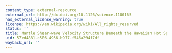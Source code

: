 ```yaml
---
content_type: external-resource
external_url: http://dx.doi.org/10.1126/science.1180165
has_external_license_warning: true
license: https://en.wikipedia.org/wiki/All_rights_reserved
status: ''
title: Mantle Shear-wave Velocity Structure Beneath the Hawaiian Hot Spot
uid: 57ed4881-c506-4936-b977-f546a294f7df
wayback_url: ''
---
```

